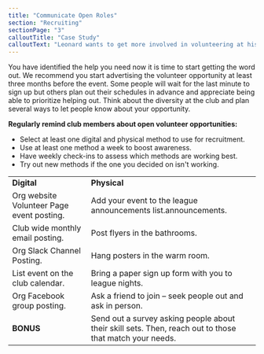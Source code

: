 ```yaml
---
title: "Communicate Open Roles"
section: "Recruiting"
sectionPage: "3"
calloutTitle: "Case Study"
calloutText: "Leonard wants to get more involved in volunteering at his local curling club to build friendships and contribute to a cause about which he is passionate. He has volunteered a couple of times at the club in the past, but only because his friend told him about the events. His friend is not involved in the organization anymore so he is not sure how to sign up. He sees a flyer in the club bathroom about upcoming volunteer opportunities. Eureka! He makes note of it and plans to sign up when he gets home. Later that evening Leonard is home, watching his favorite TV show, volunteer sign-ups totally forgotten. He gets an email notification on his phone and notices it is from the curling club. He remembers the flyer and eagerly opens the email. He follows the link included in the email to the sign-up page. He reads the volunteer role descriptions and finds an open role that fits his schedule and interests. He signs up!"
---
```


You have identified the help you need now it is time to start getting the word
out. We recommend you start advertising the volunteer opportunity at least three months before the event. Some people will wait for the last minute to sign up but others plan out their schedules in advance and appreciate being able to prioritize helping out. Think about the diversity at the club and plan several ways to let people know about your opportunity.

**Regularly remind club members about open volunteer opportunities:**

- Select at least one digital and physical method to use for recruitment.
- Use at least one method a week to boost awareness.
- Have weekly check-ins to assess which methods are working best.
- Try out new methods if the one you decided on isn't working.

|                                           |                                                                                                         |
| ----------------------------------------- | ------------------------------------------------------------------------------------------------------- |
| **Digital**                               | **Physical**                                                                                            |
| Org website Volunteer Page event posting. | Add your event to the league announcements list.announcements.                                          |
| Club wide monthly email posting.          | Post flyers in the bathrooms.                                                                           |
| Org Slack Channel Posting.                | Hang posters in the warm room.                                                                          |
| List event on the club calendar.          | Bring a paper sign up form with you to league nights.                                                   |
| Org Facebook group posting.               | Ask a friend to join – seek people out and ask in person.                                               |
| **BONUS**                                 | Send out a survey asking people about their skill sets. Then, reach out to those that match your needs. |

